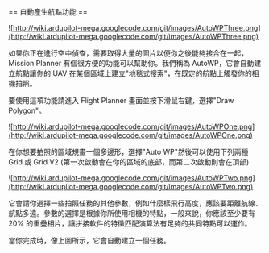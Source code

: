 ﻿== 自動產生航點功能 ==

![http://wiki.ardupilot-mega.googlecode.com/git/images/AutoWPThree.png](http://wiki.ardupilot-mega.googlecode.com/git/images/AutoWPThree.png)

如果你正在進行空中偵查，需要取得大量的圖片以便你之後能夠接合在一起，Mission Planner 有個很方便的功能可以幫助你。我們稱為 AutoWP，它會自動建立航點讓你的 UAV 在某個區域上建立"地毯式搜索"，在既定的航點上觸發你的相機拍照。

要使用這項功能請進入 Flight Planner 畫面並按下滑鼠右鍵，選擇"Draw Polygon"。

![http://wiki.ardupilot-mega.googlecode.com/git/images/AutoWPOne.png](http://wiki.ardupilot-mega.googlecode.com/git/images/AutoWPOne.png)

在你想要拍照的區域規畫一個多邊形，選擇"Auto WP"然後可以使用下列兩種 Grid 或 Grid V2 (第一次啟動會在你的區域的底部，而第二次啟動則會在頂部)

![http://wiki.ardupilot-mega.googlecode.com/git/images/AutoWPTwo.png](http://wiki.ardupilot-mega.googlecode.com/git/images/AutoWPTwo.png)

它會請你選擇一些拍照任務的其他參數，例如什麼樣飛行高度，應該要距離航線、航點多遠。參數的選擇是根據你所使用相機的特點，一般來說，你應該至少要有 20% 的重疊相片，讓拼接軟件的特徵匹配演算法有足夠的共同特點可以運作。

當你完成時，像上圖所示，它會自動建立一個任務。